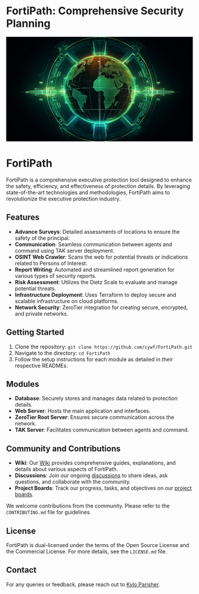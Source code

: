 # FortiPath: Comprehensive Security Planning

![alt text](assets/images/fortipath_art.png)

<!--
Intial Readme
Date: 2023-07-20
Auth: Kylo Parisher (cywf)

Updated Readme
Date: 2023-08-12
Auth: Kylo Parisher (cywf)
-->

# FortiPath

FortiPath is a comprehensive executive protection tool designed to enhance the safety, efficiency, and effectiveness of protection details. By leveraging state-of-the-art technologies and methodologies, FortiPath aims to revolutionize the executive protection industry.

## Features

- **Advance Surveys**: Detailed assessments of locations to ensure the safety of the principal.
- **Communication**: Seamless communication between agents and command using TAK server deployment.
- **OSINT Web Crawler**: Scans the web for potential threats or indications related to Persons of Interest.
- **Report Writing**: Automated and streamlined report generation for various types of security reports.
- **Risk Assessment**: Utilizes the Dietz Scale to evaluate and manage potential threats.
- **Infrastructure Deployment**: Uses Terraform to deploy secure and scalable infrastructure on cloud platforms.
- **Network Security**: ZeroTier integration for creating secure, encrypted, and private networks.

## Getting Started

1. Clone the repository: `git clone https://github.com/cywf/FortiPath.git`
2. Navigate to the directory: `cd FortiPath`
3. Follow the setup instructions for each module as detailed in their respective READMEs.

## Modules

- **Database**: Securely stores and manages data related to protection details.
- **Web Server**: Hosts the main application and interfaces.
- **ZeroTier Root Server**: Ensures secure communication across the network.
- **TAK Server**: Facilitates communication between agents and command.

## Community and Contributions

- **Wiki**: Our [Wiki](https://github.com/cywf/FortiPath/wiki) provides comprehensive guides, explanations, and details about various aspects of FortiPath.
- **Discussions**: Join our ongoing [discussions](https://github.com/cywf/FortiPath/discussions) to share ideas, ask questions, and collaborate with the community.
- **Project Boards**: Track our progress, tasks, and objectives on our [project boards](https://github.com/cywf/FortiPath/projects?query=is%3Aopen).
  
We welcome contributions from the community. Please refer to the `CONTRIBUTING.md` file for guidelines.

## License

FortiPath is dual-licensed under the terms of the Open Source License and the Commercial License. For more details, see the `LICENSE.md` file.

## Contact

For any queries or feedback, please reach out to [Kylo Parisher](https://linkedin.com/in/kparisher).
